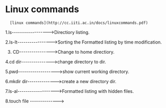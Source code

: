 
 # Linux commands
       
       
      [linux commands](http://cc.iiti.ac.in/docs/linuxcommands.pdf)
 

1.ls------------------>Directiory listing.

2.ls-lt----------------->Sorting the Formatted listing by time modification.
 
3. CD---------------->Change to home  directiory.

4.cd dir--------------->change directory to dir.

5.pwd------------------->show current working directory.

6.mkdir dir-------------->create a new directory dir.

7.ls-al------------------->Formatted listing with hidden files.

8.touch file -------------->
